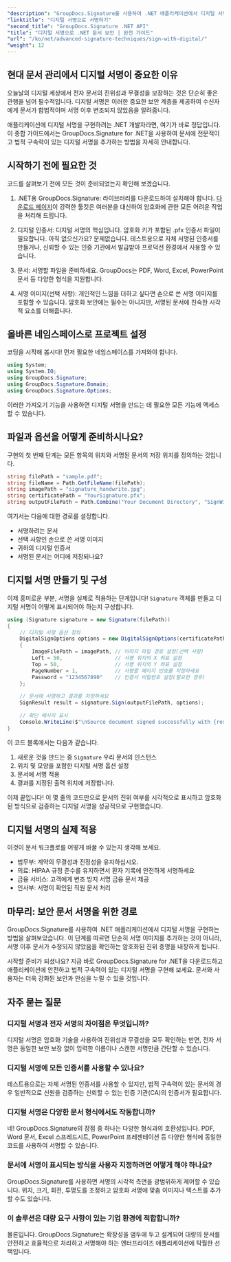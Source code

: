 ```yaml
---
"description": "GroupDocs.Signature를 사용하여 .NET 애플리케이션에서 디지털 서명을 구현하여 문서 보안을 강화하고, 진위성을 보장하고, 규정 준수 요구 사항을 충족하는 방법을 알아보세요."
"linktitle": "디지털 서명으로 서명하기"
"second_title": "GroupDocs.Signature .NET API"
"title": "디지털 서명으로 .NET 문서 보안 | 완전 가이드"
"url": "/ko/net/advanced-signature-techniques/sign-with-digital/"
"weight": 12
---
```


## 현대 문서 관리에서 디지털 서명이 중요한 이유

오늘날의 디지털 세상에서 전자 문서의 진위성과 무결성을 보장하는 것은 단순히 좋은 관행을 넘어 필수적입니다. 디지털 서명은 이러한 중요한 보안 계층을 제공하여 수신자에게 문서가 합법적이며 서명 이후 변조되지 않았음을 알려줍니다.

애플리케이션에 디지털 서명을 구현하려는 .NET 개발자라면, 여기가 바로 정답입니다. 이 종합 가이드에서는 GroupDocs.Signature for .NET을 사용하여 문서에 전문적이고 법적 구속력이 있는 디지털 서명을 추가하는 방법을 자세히 안내합니다.

## 시작하기 전에 필요한 것

코드를 살펴보기 전에 모든 것이 준비되었는지 확인해 보겠습니다.

1. .NET용 GroupDocs.Signature: 라이브러리를 다운로드하여 설치해야 합니다. [다운로드 페이지](https://releases.groupdocs.com/signature/net/)이 강력한 툴킷은 여러분을 대신하여 암호화에 관한 모든 어려운 작업을 처리해 드립니다.

2. 디지털 인증서: 디지털 서명의 핵심입니다. 암호화 키가 포함된 .pfx 인증서 파일이 필요합니다. 아직 없으신가요? 문제없습니다. 테스트용으로 자체 서명된 인증서를 만들거나, 신뢰할 수 있는 인증 기관에서 발급받아 프로덕션 환경에서 사용할 수 있습니다.

3. 문서: 서명할 파일을 준비하세요. GroupDocs는 PDF, Word, Excel, PowerPoint 문서 등 다양한 형식을 지원합니다.

4. 서명 이미지(선택 사항): 개인적인 느낌을 더하고 싶다면 손으로 쓴 서명 이미지를 포함할 수 있습니다. 암호화 보안에는 필수는 아니지만, 서명된 문서에 친숙한 시각적 요소를 더해줍니다.

## 올바른 네임스페이스로 프로젝트 설정

코딩을 시작해 봅시다! 먼저 필요한 네임스페이스를 가져와야 합니다.

```csharp
using System;
using System.IO;
using GroupDocs.Signature;
using GroupDocs.Signature.Domain;
using GroupDocs.Signature.Options;
```

이러한 가져오기 기능을 사용하면 디지털 서명을 만드는 데 필요한 모든 기능에 액세스할 수 있습니다.

## 파일과 옵션을 어떻게 준비하시나요?

구현의 첫 번째 단계는 모든 항목의 위치와 서명된 문서의 저장 위치를 정의하는 것입니다.

```csharp
string filePath = "sample.pdf";
string fileName = Path.GetFileName(filePath);
string imagePath = "signature_handwrite.jpg";
string certificatePath = "YourSignature.pfx";
string outputFilePath = Path.Combine("Your Document Directory", "SignWithDigital", fileName);
```

여기서는 다음에 대한 경로를 설정합니다.
- 서명하려는 문서
- 선택 사항인 손으로 쓴 서명 이미지
- 귀하의 디지털 인증서
- 서명된 문서는 어디에 저장되나요?

## 디지털 서명 만들기 및 구성

이제 흥미로운 부분, 서명을 실제로 적용하는 단계입니다! `Signature` 객체를 만들고 디지털 서명이 어떻게 표시되어야 하는지 구성합니다.

```csharp
using (Signature signature = new Signature(filePath))
{
    // 디지털 서명 옵션 정의
    DigitalSignOptions options = new DigitalSignOptions(certificatePath)
    {
        ImageFilePath = imagePath, // 이미지 파일 경로 설정(선택 사항)
        Left = 50,                 // 서명 위치의 X 좌표 설정
        Top = 50,                  // 서명 위치의 Y 좌표 설정
        PageNumber = 1,            // 서명할 페이지 번호를 지정하세요
        Password = "1234567890"    // 인증서 비밀번호 설정(필요한 경우)
    };
    
    // 문서에 서명하고 결과를 저장하세요
    SignResult result = signature.Sign(outputFilePath, options);
    
    // 확인 메시지 표시
    Console.WriteLine($"\nSource document signed successfully with {result.Succeeded.Count} signature(s).\nFile saved at {outputFilePath}.");
}
```

이 코드 블록에서는 다음과 같습니다.
1. 새로운 것을 만드는 중 `Signature` 우리 문서의 인스턴스
2. 위치 및 모양을 포함한 디지털 서명 옵션 설정
3. 문서에 서명 적용
4. 결과를 지정된 출력 위치에 저장합니다.

이제 끝입니다! 이 몇 줄의 코드만으로 문서의 진위 여부를 시각적으로 표시하고 암호화된 방식으로 검증하는 디지털 서명을 성공적으로 구현했습니다.

## 디지털 서명의 실제 적용

이것이 문서 워크플로를 어떻게 바꿀 수 있는지 생각해 보세요.

- 법무부: 계약의 무결성과 진정성을 유지하십시오.
- 의료: HIPAA 규정 준수를 유지하면서 환자 기록에 안전하게 서명하세요
- 금융 서비스: 고객에게 변조 방지 서명 금융 문서 제공
- 인사부: 서명이 확인된 직원 문서 처리

## 마무리: 보안 문서 서명을 위한 경로

GroupDocs.Signature를 사용하여 .NET 애플리케이션에서 디지털 서명을 구현하는 방법을 살펴보았습니다. 이 단계를 따르면 단순히 서명 이미지를 추가하는 것이 아니라, 서명 이후 문서가 수정되지 않았음을 확인하는 암호화된 진위 증명을 내장하게 됩니다.

시작할 준비가 되셨나요? 지금 바로 GroupDocs.Signature for .NET을 다운로드하고 애플리케이션에 안전하고 법적 구속력이 있는 디지털 서명을 구현해 보세요. 문서와 사용자는 더욱 강화된 보안과 안심을 누릴 수 있을 것입니다.

## 자주 묻는 질문

### 디지털 서명과 전자 서명의 차이점은 무엇입니까?
디지털 서명은 암호화 기술을 사용하여 진위성과 무결성을 모두 확인하는 반면, 전자 서명은 동일한 보안 보장 없이 입력한 이름이나 스캔한 서명만큼 간단할 수 있습니다.

### 디지털 서명에 모든 인증서를 사용할 수 있나요?
테스트용으로는 자체 서명된 인증서를 사용할 수 있지만, 법적 구속력이 있는 문서의 경우 일반적으로 신원을 검증하는 신뢰할 수 있는 인증 기관(CA)의 인증서가 필요합니다.

### 디지털 서명은 다양한 문서 형식에서도 작동합니까?
네! GroupDocs.Signature의 장점 중 하나는 다양한 형식과의 호환성입니다. PDF, Word 문서, Excel 스프레드시트, PowerPoint 프레젠테이션 등 다양한 형식에 동일한 코드를 사용하여 서명할 수 있습니다.

### 문서에 서명이 표시되는 방식을 사용자 지정하려면 어떻게 해야 하나요?
GroupDocs.Signature를 사용하면 서명의 시각적 측면을 광범위하게 제어할 수 있습니다. 위치, 크기, 회전, 투명도를 조정하고 암호화 서명에 맞춤 이미지나 텍스트를 추가할 수도 있습니다.

### 이 솔루션은 대량 요구 사항이 있는 기업 환경에 적합합니까?
물론입니다. GroupDocs.Signature는 확장성을 염두에 두고 설계되어 대량의 문서를 안전하고 효율적으로 처리하고 서명해야 하는 엔터프라이즈 애플리케이션에 탁월한 선택입니다.